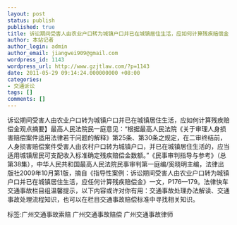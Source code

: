 ```yaml
---
layout: post
status: publish
published: true
title: 诉讼期间受害人由农业户口转为城镇户口并已在城镇居住生活，应如何计算残疾赔偿金
author: 本站记者
author_login: admin
author_email: jiangwei909@gmail.com
wordpress_id: 1143
wordpress_url: http://www.gzjtlaw.com/?p=1143
date: 2011-05-29 09:14:24.000000000 +08:00
categories:
- 交通诉讼
tags: []
comments: []
---
```

诉讼期间受害人由农业户口转为城镇户口并已在城镇居住生活，应如何计算残疾赔偿金观点摘要】最高人民法院民一庭意见：&ldquo;根据最高人民法院《关于审理人身损害赔偿案件适用法律若干问题的解释》第25条、第30条之规定，在二审终结前，人身损害赔偿案件受害人由农村户口转为城镇户口，并已在城镇居住生活的，应当适用城镇居民可支配收入标准确定残疾赔偿金数额。&rdquo;《民事审判指导与参考》（总第38集），中华人民共和国最高人民法院民事审判第一庭编&#47;奚晓明主编，法律出版社2009年10月第1版，摘自《指导性案例：诉讼期间受害人由农业户口转为城镇户口并已在城镇居住生活，应任何计算残疾赔偿金》一文，P176&mdash;179。法律快车交通事故栏目组温馨提示，以下内容或许对你有用：交通事故处理办法解读、交通事故处理流程知识，也可以在栏目交通事故赔偿标准中寻找相关知识。标签:广州交通事故索赔 广州交通事故赔偿 广州交通事故律师
